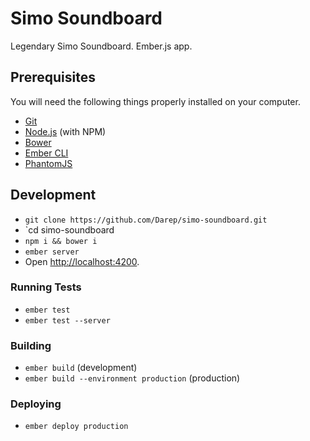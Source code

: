 # Simo Soundboard

Legendary Simo Soundboard. Ember.js app.

## Prerequisites

You will need the following things properly installed on your computer.

* [Git](http://git-scm.com/)
* [Node.js](http://nodejs.org/) (with NPM)
* [Bower](http://bower.io/)
* [Ember CLI](http://www.ember-cli.com/)
* [PhantomJS](http://phantomjs.org/)

## Development

* `git clone https://github.com/Darep/simo-soundboard.git`
* `cd simo-soundboard
* `npm i && bower i`
* `ember server`
* Open [http://localhost:4200](http://localhost:4200).

### Running Tests

* `ember test`
* `ember test --server`

### Building

* `ember build` (development)
* `ember build --environment production` (production)

### Deploying

* `ember deploy production`
